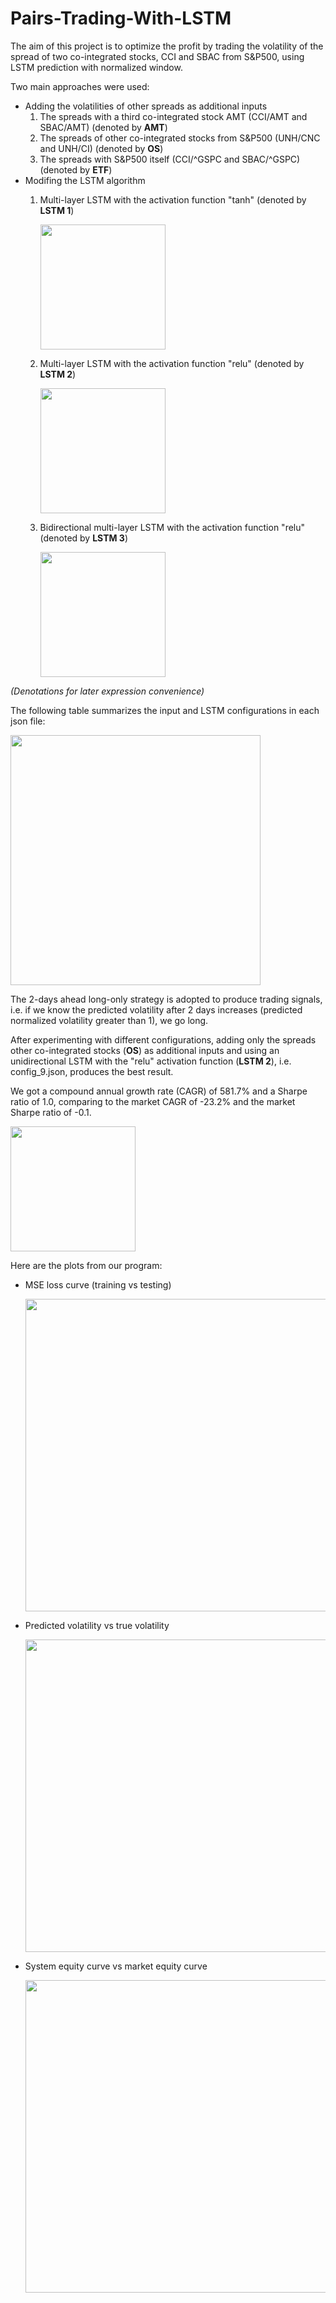 # Pairs-Trading-With-LSTM

The aim of this project is to optimize the profit by trading the volatility of the spread of two co-integrated stocks, CCI and SBAC from S&P500, using LSTM prediction with normalized window.

Two main approaches were used:
* Adding the volatilities of other spreads as additional inputs
  1. The spreads with a third co-integrated stock AMT (CCI/AMT and SBAC/AMT) (denoted by **AMT**)
  2. The spreads of other co-integrated stocks from S&P500 (UNH/CNC and UNH/CI) (denoted by **OS**)
  3. The spreads with S&P500 itself (CCI/^GSPC and SBAC/^GSPC) (denoted by **ETF**)
* Modifing the LSTM algorithm
  1. Multi-layer LSTM with the activation function "tanh" (denoted by **LSTM 1**)
      
      <img src="https://github.com/quincyho/Pairs-Trading-With-LSTM/blob/main/Images/LSTM%201.PNG" width="200">
  3. Multi-layer LSTM with the activation function "relu" (denoted by **LSTM 2**)
      
      <img src="https://github.com/quincyho/Pairs-Trading-With-LSTM/blob/main/Images/LSTM%202.PNG" width="200">
  5. Bidirectional multi-layer LSTM with the activation function "relu" (denoted by **LSTM 3**)
  
      <img src="https://github.com/quincyho/Pairs-Trading-With-LSTM/blob/main/Images/LSTM%203.PNG" width="200">
  
*(Denotations for later expression convenience)*

The following table summarizes the input and LSTM configurations in each json file:

<img src="https://github.com/quincyho/Pairs-Trading-With-LSTM/blob/main/Images/Json%20reference.JPG" width="400">

The 2-days ahead long-only strategy is adopted to produce trading signals, i.e. if we know the predicted volatility after 2 days increases (predicted normalized volatility greater than 1), we go long.

After experimenting with different configurations, adding only the spreads other co-integrated stocks (**OS**) as additional inputs and using an unidirectional LSTM with the "relu" activation function (**LSTM 2**), i.e. config_9.json, produces the best result.

We got a compound annual growth rate (CAGR) of 581.7% and a Sharpe ratio of 1.0, comparing to the market CAGR of -23.2% and the market Sharpe ratio of -0.1.

<img src="https://github.com/quincyho/Pairs-Trading-With-LSTM/blob/main/Images/CAGR%20and%20Sharpe.JPG" width="200">

Here are the plots from our program:
* MSE loss curve (training vs testing)

  <img src="https://github.com/quincyho/Pairs-Trading-With-LSTM/blob/main/Images/MSE%20Loss.png" width="500">
* Predicted volatility vs true volatility

  <img src="https://github.com/quincyho/Pairs-Trading-With-LSTM/blob/main/Images/Prediction.png" width="500">
* System equity curve vs market equity curve

  <img src="https://github.com/quincyho/Pairs-Trading-With-LSTM/blob/main/Images/Equity%20Curve.png" width="500">

